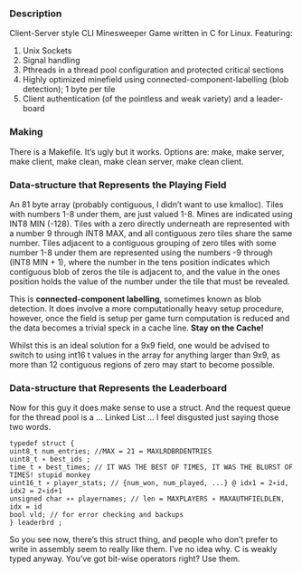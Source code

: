 ### Description

Client-Server style CLI Minesweeper Game written in C for Linux. Featuring:

1. Unix Sockets
2. Signal handling
3. Pthreads in a thread pool configuration and protected critical sections
4. Highly optimized minefield using connected-component-labelling (blob detection); 1 byte per tile
5. Client authentication (of the pointless and weak variety) and a leader-board

### Making

There is a Makefile. It’s ugly but it works. Options are: make, make server, make client, make clean, make clean server, make clean client.

### Data-structure that Represents the Playing Field

An 81 byte array (probably contiguous, I didn’t want to use kmalloc). Tiles with numbers 1-8 under them, are just valued 1-8. Mines are indicated using INT8 MIN (-128). Tiles with a zero directly underneath are represented with a number 9 through INT8 MAX, and all contiguous zero tiles share the same number. Tiles adjacent to a contiguous grouping of zero tiles with some number 1-8 under them are represented using the numbers -9 through (INT8 MIN + 1), where the number in the tens position indicates which contiguous blob of zeros the tile is adjacent to, and the value in the ones position holds the value of the number under the tile that must be revealed.

This is **connected-component labelling**, sometimes known as blob detection. It does involve a more computationally heavy setup procedure, however, once the field is setup per game turn computation is reduced and the data becomes a trivial speck in a cache line. **Stay on the Cache!**

Whilst this is an ideal solution for a 9x9 field, one would be advised to switch to using int16 t values in the array for anything larger than 9x9, as more than 12 contiguous regions of zero may start to become possible.

### Data-structure that Represents the Leaderboard

Now for this guy it does make sense to use a struct. And the request queue for the thread pool is a ... Linked List ... I feel disgusted just saying those two words.
```
typedef struct {
uint8_t num_entries; //MAX = 21 = MAXLRDBRDENTRIES
uint8_t ∗ best_ids ;
time_t ∗ best_times; // IT WAS THE BEST OF TIMES, IT WAS THE BLURST OF TIMES! stupid monkey
uint16_t ∗ player_stats; // {num_won, num_played, ...} @ idx1 = 2∗id, idx2 = 2∗id+1
unsigned char ∗∗ playernames; // len = MAXPLAYERS ∗ MAXAUTHFIELDLEN, idx = id
bool vld; // for error checking and backups
} leaderbrd ;
```
So you see now, there’s this struct thing, and people who don’t prefer to write in assembly seem to really like them. I’ve no idea why. C is weakly typed anyway. You’ve got bit-wise operators right? Use them.
